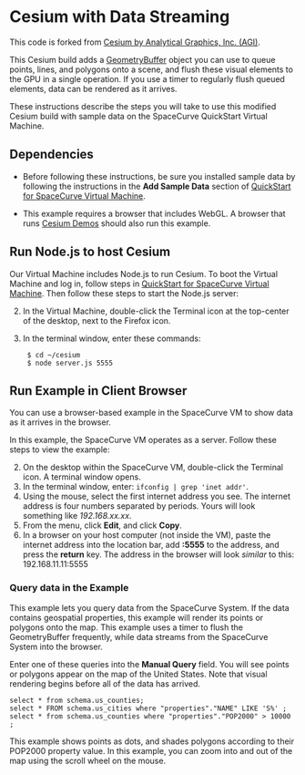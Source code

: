Cesium with Data Streaming
==========================

This code is forked from [Cesium by Analytical Graphics, Inc. (AGI)](https://github.com/AnalyticalGraphicsInc/cesium).

This Cesium build adds a [GeometryBuffer](Source/Scene/GeometryBuffer.js) object you can use to queue points, lines, and polygons onto a scene, and flush these visual elements to the GPU in a single operation. If you use a timer to regularly flush queued elements, data can be rendered as it arrives.

These instructions describe the steps you will take to use this modified Cesium build with sample data on the SpaceCurve QuickStart Virtual Machine.

Dependencies
------------

* Before following these instructions, be sure you installed sample data by
following the instructions in the **Add Sample Data** section of [QuickStart for
SpaceCurve Virtual Machine](../../../arcadapt/blob/master/quickstart.md).

* This example requires a browser that includes WebGL. A browser that runs [Cesium Demos](http://cesiumjs.org/) should also run this example.

Run Node.js to host Cesium
--------------------------

Our Virtual Machine includes Node.js to run Cesium. To boot the Virtual Machine and log in, follow steps in [QuickStart for SpaceCurve Virtual Machine](../../../arcadapt/blob/master/quickstart.md). Then follow these steps to start the Node.js server:

2. In the Virtual Machine, double-click the Terminal icon at the top-center of the desktop, next to the Firefox icon. 
3. In the terminal window, enter these commands:

        $ cd ~/cesium
        $ node server.js 5555

Run Example in Client Browser
-----------------------------

You can use a browser-based example in the SpaceCurve VM to show data as it arrives in the browser.

In this example, the SpaceCurve VM operates as a server. Follow these steps to view the example:

2. On the desktop within the SpaceCurve VM, double-click the Terminal icon. A terminal window opens.
3. In the terminal window, enter: `ifconfig | grep 'inet addr'`. 
4. Using the mouse, select the first internet address you see. The internet address is four numbers separated by periods. Yours will look something like *192.168.xx.xx*.
5. From the menu, click **Edit**, and click **Copy**.
6. In a browser on your host computer (not inside the VM), paste the internet address into the location bar, add **:5555** to the address, and press the **return** key. The address in the browser will look *similar* to this:
    192.168.11.11:5555

### Query data in the Example

This example lets you query data from the SpaceCurve System. If the data contains geospatial properties, this example will render its points or polygons onto the map. This example uses a timer to flush the GeometryBuffer frequently, while data streams from the SpaceCurve System into the browser.

Enter one of these queries into the **Manual Query** field. You will see points or polygons appear on the map of the United States. Note that visual rendering begins before all of the data has arrived.

    select * from schema.us_counties;
    select * FROM schema.us_cities where "properties"."NAME" LIKE 'S%' ;   
    select * from schema.us_counties where "properties"."POP2000" > 10000 ;  

This example shows points as dots, and shades polygons according to their POP2000 property value. In this example, you can zoom into and out of the map using the scroll wheel on the mouse.

